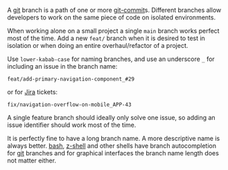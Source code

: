 A [git](git.md) branch is a path of one or more [git-commit](git-commit.md)s.
Different branches allow developers to work on the same piece of code on isolated environments.

When working alone on a small project a single `main` branch works perfect most of the time.
Add a new `feat/` branch when it is desired to test in isolation or when doing an entire overhaul/refactor of a project.

Use `lower-kabab-case` for naming branches, and use an underscore `_` for including an issue in the branch name:
```
feat/add-primary-navigation-component_#29
```

or for [Jira](https://www.atlassian.com/software/jira) tickets:
```
fix/navigation-overflow-on-mobile_APP-43
```

A single feature branch should ideally only solve one issue, so adding an issue identifier should work most of the time.

It is perfectly fine to have a long branch name.
A more descriptive name is always better.
[bash](bash.md), [z-shell](z-shell.md) and other shells have branch autocompletion for [git](git.md) branches and for graphical interfaces the branch name length does not matter either.
